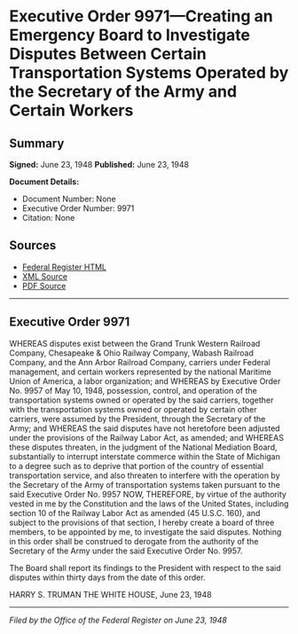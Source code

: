# Executive Order 9971—Creating an Emergency Board to Investigate Disputes Between Certain Transportation Systems Operated by the Secretary of the Army and Certain Workers

## Summary

**Signed:** June 23, 1948
**Published:** June 23, 1948

**Document Details:**
- Document Number: None
- Executive Order Number: 9971
- Citation: None

## Sources
- [Federal Register HTML](https://www.presidency.ucsb.edu/documents/executive-order-9971-creating-emergency-board-investigate-disputes-between-certain)
- [XML Source](None)
- [PDF Source](None)

---

## Executive Order 9971

WHEREAS disputes exist between the Grand Trunk Western Railroad Company, Chesapeake & Ohio Railway Company, Wabash Railroad Company, and the Ann Arbor Railroad Company, carriers under Federal management, and certain workers represented by the national Maritime Union of America, a labor organization; and
WHEREAS by Executive Order No. 9957 of May 10, 1948, possession, control, and operation of the transportation systems owned or operated by the said carriers, together with the transportation systems owned or operated by certain other carriers, were assumed by the President, through the Secretary of the Army; and
WHEREAS the said disputes have not heretofore been adjusted under the provisions of the Railway Labor Act, as amended; and
WHEREAS these disputes threaten, in the judgment of the National Mediation Board, substantially to interrupt interstate commerce within the State of Michigan to a degree such as to deprive that portion of the country of essential transportation service, and also threaten to interfere with the operation by the Secretary of the Army of transportation systems taken pursuant to the said Executive Order No. 9957
NOW, THEREFORE, by virtue of the authority vested in me by the Constitution and the laws of the United States, including section 10 of the Railway Labor Act as amended (45 U.S.C. 160), and subject to the provisions of that section, I hereby create a board of three members, to be appointed by me, to investigate the said disputes. Nothing in this order shall be construed to derogate from the authority of the Secretary of the Army under the said Executive Order No. 9957.

The Board shall report its findings to the President with respect to the said disputes within thirty days from the date of this order.

HARRY S. TRUMAN
THE WHITE HOUSE,
June 23, 1948

---

*Filed by the Office of the Federal Register on June 23, 1948*
